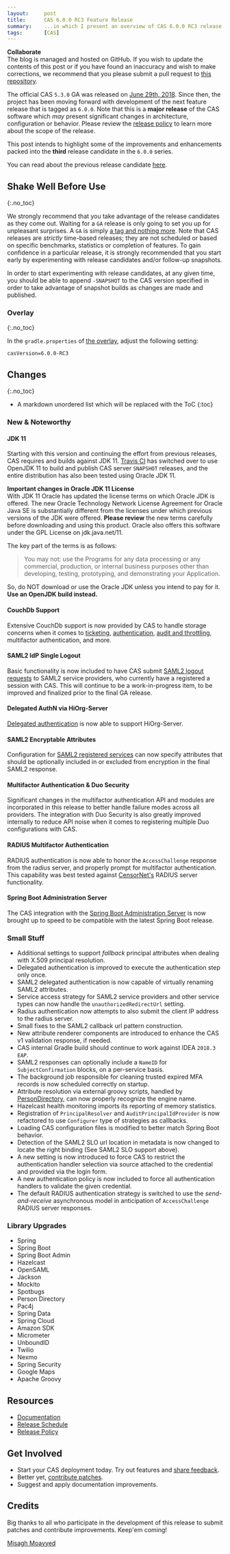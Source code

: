 ```yaml
---
layout:     post
title:      CAS 6.0.0 RC3 Feature Release
summary:    ...in which I present an overview of CAS 6.0.0 RC3 release.
tags:       [CAS]
---
```


<!--
<div class="alert alert-danger">
  <strong>WATCH OUT!</strong><br/>This post is not official yet and may be heavily edited as CAS development makes progress. <a href="https://apereo.github.io/feed.xml">Watch</a> for further updates.
</div>
-->

<div class="alert alert-success">
  <strong>Collaborate</strong><br/>The blog is managed and hosted on GitHub. If you wish to update the contents of this post or if you have found an inaccuracy and wish to make corrections, we recommend that you please submit a pull request to <a href="https://github.com/apereo/apereo.github.io">this repository</a>.
</div>

The official CAS `5.3.0` GA was released on [June 29th, 2018](https://github.com/apereo/cas/releases/tag/v5.3.0). Since then, the project has been moving forward with development of the next feature release that is tagged as `6.0.0`. Note that this is a **major release** of the CAS software which *may* present significant changes in architecture, configuration or behavior. Please review the [release policy](https://apereo.github.io/cas/developer/Release-Policy.html) to learn more about the scope of the release.

This post intends to highlight some of the improvements and enhancements packed into the **third** release candidate in the `6.0.0` series.

You can read about the previous release candidate [here](https://apereo.github.io/2018/09/14/600rc2-release/).

## Shake Well Before Use
{:.no_toc}

We strongly recommend that you take advantage of the release candidates as they come out. Waiting for a `GA` release is only going to set you up for unpleasant surprises. A `GA` is simply [a tag and nothing more](https://apereo.github.io/2017/03/08/the-myth-of-ga-rel/). Note that CAS releases are *strictly* time-based releases; they are not scheduled or based on specific benchmarks, statistics or completion of features. To gain confidence in a particular release, it is strongly recommended that you start early by experimenting with release candidates and/or follow-up snapshots.

In order to start experimenting with release candidates, at any given time, you should be able to append `-SNAPSHOT` to the CAS version specified in order to take advantage of snapshot builds as changes are made and published.

### Overlay
{:.no_toc}

In the `gradle.properties` of [the overlay](https://github.com/apereo/cas-overlay-template), adjust the following setting:

```properties
casVersion=6.0.0-RC3
```

## Changes
{:.no_toc}

* A markdown unordered list which will be replaced with the ToC
{:toc}

### New & Noteworthy

#### JDK 11

Starting with this version and continuing the effort from previous releases, CAS requires and builds against JDK 11. [Travis CI](https://travis-ci.org/apereo/cas/builds) has switched over to use OpenJDK 11 to build and publish CAS server `SNAPSHOT` releases, and the entire distribution has also been tested using Oracle JDK 11. 

<div class="alert alert-danger">
  <strong>Important changes in Oracle JDK 11 License</strong><br/>With JDK 11 Oracle has updated the license terms on which Oracle JDK is offered. The new Oracle Technology Network License Agreement for Oracle Java SE is substantially different from the licenses under which previous versions of the JDK were offered. <b>Please review</b> the new terms carefully before downloading and using this product. Oracle also offers this software under the GPL License on jdk.java.net/11.</div>


The key part of the terms is as follows:

> You may not: use the Programs for any data processing or any commercial, production, or internal business purposes 
> other than developing, testing, prototyping, and demonstrating your Application.

So, do NOT download or use the Oracle JDK unless you intend to pay for it. **Use an OpenJDK build instead.**

#### CouchDb Support

Extensive CouchDb support is now provided by CAS to handle storage concerns when it comes to [ticketing](https://apereo.github.io/cas/development/installation/CouchDB-Ticket-Registry.html), [authentication](https://apereo.github.io/cas/development/installation/Couchbase-Authentication.html), [audit and throttling](https://apereo.github.io/cas/development/installation/Audits.html#couchbase-audits), multifactor authentication, and more.
 
#### SAML2 IdP Single Logout

Basic functionality is now included to have CAS submit [SAML2 logout requests](https://apereo.github.io/cas/development/installation/Configuring-SAML2-Authentication.html) to SAML2 service providers, who currently have a registered a session with CAS.
This will continue to be a work-in-progress item, to be improved and finalized prior to the final GA release.

#### Delegated AuthN via HiOrg-Server

[Delegated authentication](https://apereo.github.io/cas/development/integration/Delegate-Authentication.html) is now able to support HiOrg-Server.
 
#### SAML2 Encryptable Attributes

Configuration for [SAML2 registered services](https://apereo.github.io/cas/development/installation/Configuring-SAML2-Authentication.html) can now specify attributes that should be optionally included in or excluded from encryption in the final SAML2 response.

#### Multifactor Authentication & Duo Security

Significant changes in the multifactor authentication API and modules are incorporated in this release to better handle failure modes across all providers.
The integration with Duo Security is also greatly improved internally to reduce API noise when it comes to registering multiple Duo configurations with CAS.

#### RADIUS Multifactor Authentication

RADIUS authentication is now able to honor the `AccessChallenge` response from the radius server, and properly prompt for multifactor authentication. This capability was best tested against [CensorNet's](https://www.censornet.com/) RADIUS server functionality.

#### Spring Boot Administration Server

The CAS integration with the [Spring Boot Administration Server](https://apereo.github.io/cas/development/installation/Configuring-Monitoring-Administration.html) is now brought up to speed to be compatible with the latest Spring Boot release.

### Small Stuff

- Additional settings to support *fallback* principal attributes when dealing with X.509 principal resolution.
- Delegated authentication is improved to execute the authentication step only once.
- SAML2 delegated authentication is now capable of virtually renaming SAML2 attributes.
- Service access strategy for SAML2 service providers and other service types can now handle the `unauthorizedRedirectUrl` setting.
- Radius authentication now attempts to also submit the client IP address to the radius server.
- Small fixes to the SAML2 callback url pattern construction.
- New attribute renderer components are introduced to enhance the CAS v1 validation response, if needed.
- CAS internal Gradle build should continue to work against IDEA `2018.3 EAP`.
- SAML2 responses can optionally include a `NameID` for `SubjectConfirmation` blocks, on a per-service basis. 
- The background job responsible for cleaning trusted expired MFA records is now scheduled correctly on startup.
- Attribute resolution via external groovy scripts, handled by [PersonDirectory](https://github.com/apereo/person-directory), can now properly recognize the engine name.
- Hazelcast health monitoring imports its reporting of memory statistics.
- Registration of `PrincipalResolver` and `AuditPrincipalIdProvider` is now refactored to use `Configurer` type of strategies as callbacks.
- Loading CAS configuration files is modified to better match Spring Boot behavior.
- Detection of the SAML2 SLO url location in metadata is now changed to locate the right binding (See SAML2 SLO support above).
- A new setting is now introduced to force CAS to restrict the authentication handler selection via source attached to the credential and provided via the login form.
- A new authentication policy is now included to force all authentication handlers to validate the given credential.
- The default RADIUS authentication strategy is switched to use the *send-and-receive* asynchronous model in anticipation of `AccessChallenge` RADIUS server responses.

### Library Upgrades

- Spring
- Spring Boot
- Spring Boot Admin
- Hazelcast
- OpenSAML
- Jackson
- Mockito
- Spotbugs
- Person Directory
- Pac4j
- Spring Data
- Spring Cloud
- Amazon SDK
- Micrometer
- UnboundID
- Twilio
- Nexmo
- Spring Security
- Google Maps
- Apache Groovy

## Resources

- [Documentation](https://apereo.github.io/cas/development/)
- [Release Schedule](https://github.com/apereo/cas/milestones)
- [Release Policy](https://apereo.github.io/cas/developer/Release-Policy.html)

## Get Involved

- Start your CAS deployment today. Try out features and [share feedback](https://apereo.github.io/cas/Mailing-Lists.html).
- Better yet, [contribute patches](https://apereo.github.io/cas/developer/Contributor-Guidelines.html).
- Suggest and apply documentation improvements.

## Credits

Big thanks to all who participate in the development of this release to submit patches and contribute improvements. Keep'em coming!

[Misagh Moayyed](https://twitter.com/misagh84)

